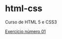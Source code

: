# html-css
 Curso de HTML 5 e CSS3

<a href='https://emanuellnelson.github.io/html-css/exercicios/ex001/index.html'>Exercício número 01</a>